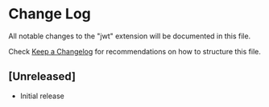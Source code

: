 # Change Log
All notable changes to the "jwt" extension will be documented in this file.

Check [Keep a Changelog](http://keepachangelog.com/) for recommendations on how to structure this file.

## [Unreleased]
- Initial release